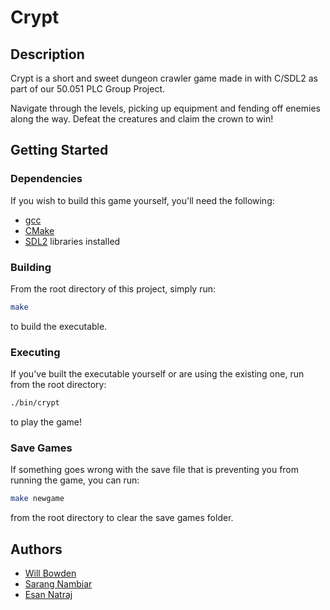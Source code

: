 # Crypt

## Description

Crypt is a short and sweet dungeon crawler game made in with C/SDL2 as part of our 50.051 PLC Group Project.

Navigate through the levels, picking up equipment and fending off enemies along the way. Defeat the creatures and claim the crown to win!

## Getting Started


### Dependencies

If you wish to build this game yourself, you'll need the following:

- [gcc ](https://gcc.gnu.org/install/)
- [CMake](https://cmake.org/getting-started/)
- [SDL2](https://wiki.libsdl.org/SDL2/Installation) libraries installed

### Building

From the root directory of this project, simply run:

```bash
make
```

to build the executable.

### Executing

If you've built the executable yourself or are using the existing one, run from the root directory:

```bash
./bin/crypt
```

to play the game!

### Save Games

If something goes wrong with the save file that is preventing you from running the game, you can run:

```bash
make newgame
```

from the root directory to clear the save games folder.

## Authors

- [Will Bowden](https://github.com/willbowden)
- [Sarang Nambiar](https://github.com/Sarang-Nambiar)
- [Esan Natraj](https://github.com/esannatraj)
